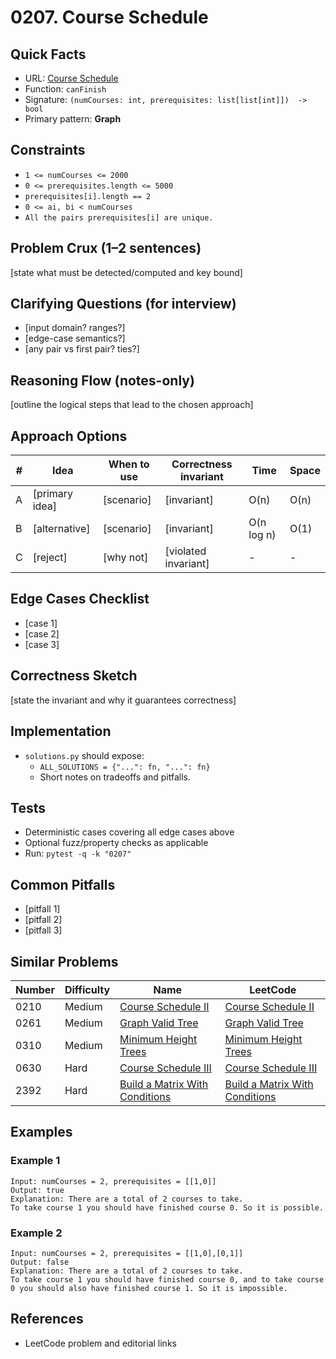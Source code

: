 # 0207. Course Schedule

## Quick Facts

- URL: [Course Schedule](https://leetcode.com/problems/course-schedule/)
- Function: `canFinish`
- Signature: `(numCourses: int, prerequisites: list[list[int]])  -> bool`
- Primary pattern: **Graph**

## Constraints

- `1 <= numCourses <= 2000`
- `0 <= prerequisites.length <= 5000`
- `prerequisites[i].length == 2`
- `0 <= ai, bi < numCourses`
- `All the pairs prerequisites[i] are unique.`

## Problem Crux (1–2 sentences)

[state what must be detected/computed and key bound]

## Clarifying Questions (for interview)

- [input domain? ranges?]
- [edge-case semantics?]
- [any pair vs first pair? ties?]

## Reasoning Flow (notes-only)

[outline the logical steps that lead to the chosen approach]

## Approach Options

| #   | Idea           | When to use | Correctness invariant | Time       | Space |
| --- | -------------- | ----------- | --------------------- | ---------- | ----- |
| A   | [primary idea] | [scenario]  | [invariant]           | O(n)       | O(n)  |
| B   | [alternative]  | [scenario]  | [invariant]           | O(n log n) | O(1)  |
| C   | [reject]       | [why not]   | [violated invariant]  | -          | -     |

## Edge Cases Checklist

- [case 1]
- [case 2]
- [case 3]

## Correctness Sketch

[state the invariant and why it guarantees correctness]

## Implementation

- `solutions.py` should expose:
    - `ALL_SOLUTIONS = {"...": fn, "...": fn}`
    - Short notes on tradeoffs and pitfalls.

## Tests

- Deterministic cases covering all edge cases above
- Optional fuzz/property checks as applicable
- Run: `pytest -q -k "0207"`

## Common Pitfalls

- [pitfall 1]
- [pitfall 2]
- [pitfall 3]

## Similar Problems

| Number | Difficulty | Name                                                                               | LeetCode                                                                                        |
| ------ | ---------- | ---------------------------------------------------------------------------------- | ----------------------------------------------------------------------------------------------- |
| 0210   | Medium     | [Course Schedule II](../0210-course-schedule-ii/readme.md)                         | [Course Schedule II](https://leetcode.com/problems/course-schedule-ii/)                         |
| 0261   | Medium     | [Graph Valid Tree](../0261-graph-valid-tree/readme.md)                             | [Graph Valid Tree](https://leetcode.com/problems/graph-valid-tree/)                             |
| 0310   | Medium     | [Minimum Height Trees](../0310-minimum-height-trees/readme.md)                     | [Minimum Height Trees](https://leetcode.com/problems/minimum-height-trees/)                     |
| 0630   | Hard       | [Course Schedule III](../0630-course-schedule-iii/readme.md)                       | [Course Schedule III](https://leetcode.com/problems/course-schedule-iii/)                       |
| 2392   | Hard       | [Build a Matrix With Conditions](../2392-build-a-matrix-with-conditions/readme.md) | [Build a Matrix With Conditions](https://leetcode.com/problems/build-a-matrix-with-conditions/) |

## Examples

### Example 1

```text
Input: numCourses = 2, prerequisites = [[1,0]]
Output: true
Explanation: There are a total of 2 courses to take.
To take course 1 you should have finished course 0. So it is possible.
```

### Example 2

```text
Input: numCourses = 2, prerequisites = [[1,0],[0,1]]
Output: false
Explanation: There are a total of 2 courses to take.
To take course 1 you should have finished course 0, and to take course 0 you should also have finished course 1. So it is impossible.
```

## References

- LeetCode problem and editorial links
